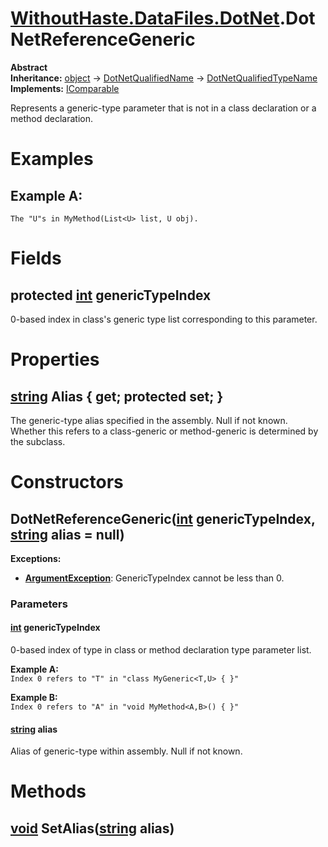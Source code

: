 # [WithoutHaste.DataFiles.DotNet](TableOfContents.WithoutHaste.DataFiles.DotNet.md).DotNetReferenceGeneric

**Abstract**  
**Inheritance:** [object](https://docs.microsoft.com/en-us/dotnet/api/system.object) → [DotNetQualifiedName](WithoutHaste.DataFiles.DotNet.DotNetQualifiedName.md) → [DotNetQualifiedTypeName](WithoutHaste.DataFiles.DotNet.DotNetQualifiedTypeName.md)  
**Implements:** [IComparable](https://docs.microsoft.com/en-us/dotnet/api/system.icomparable)  

Represents a generic-type parameter that is not in a class declaration or a method declaration.  

# Examples

## Example A:

`The "U"s in MyMethod(List<U> list, U obj).`  

# Fields

## protected [int](https://docs.microsoft.com/en-us/dotnet/api/system.int32) genericTypeIndex

0-based index in class's generic type list corresponding to this parameter.  

# Properties

## [string](https://docs.microsoft.com/en-us/dotnet/api/system.string) Alias { get; protected set; }

The generic-type alias specified in the assembly. Null if not known.  
Whether this refers to a class-generic or method-generic is determined by the subclass.  

# Constructors

## DotNetReferenceGeneric([int](https://docs.microsoft.com/en-us/dotnet/api/system.int32) genericTypeIndex, [string](https://docs.microsoft.com/en-us/dotnet/api/system.string) alias = null)

**Exceptions:**  
* **[ArgumentException](https://docs.microsoft.com/en-us/dotnet/api/system.argumentexception)**: GenericTypeIndex cannot be less than 0.  

### Parameters

#### [int](https://docs.microsoft.com/en-us/dotnet/api/system.int32) genericTypeIndex

0-based index of type in class or method declaration type parameter list.  

**Example A:**  
`Index 0 refers to "T" in "class MyGeneric<T,U> { }"`  

**Example B:**  
`Index 0 refers to "A" in "void MyMethod<A,B>() { }"`  

#### [string](https://docs.microsoft.com/en-us/dotnet/api/system.string) alias

Alias of generic-type within assembly. Null if not known.  

# Methods

## [void](https://docs.microsoft.com/en-us/dotnet/api/system.void) SetAlias([string](https://docs.microsoft.com/en-us/dotnet/api/system.string) alias)

